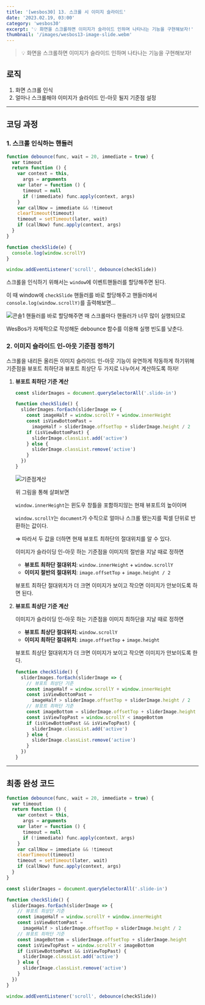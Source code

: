 ```yaml
---
title: '[wesbos30] 13. 스크롤 시 이미지 슬라이드'
date: '2023.02.19, 03:00'
category: 'wesbos30'
excerpt: '💡 화면을 스크롤하면 이미지가 슬라이드 인하며 나타나는 기능을 구현해보자!'
thumbnail: '/images/wesbos13-image-slide.webm'
---
```


> 💡 화면을 스크롤하면 이미지가 슬라이드 인하며 나타나는 기능을 구현해보자!

## 로직

1. 화면 스크롤 인식
2. 얼마나 스크롤해야 이미지가 슬라이드 인-아웃 될지 기준점 설정

---

## 코딩 과정

### **1. 스크롤 인식하는 핸들러**

```jsx
function debounce(func, wait = 20, immediate = true) {
  var timeout
  return function () {
    var context = this,
      args = arguments
    var later = function () {
      timeout = null
      if (!immediate) func.apply(context, args)
    }
    var callNow = immediate && !timeout
    clearTimeout(timeout)
    timeout = setTimeout(later, wait)
    if (callNow) func.apply(context, args)
  }
}

function checkSlide(e) {
  console.log(window.scrollY)
}

window.addEventListener('scroll', debounce(checkSlide))
```

스크롤을 인식하기 위해서는 `window`에 이벤트핸들러를 할당해주면 된다.

이 때 window에 `checkSlide` 핸들러를 바로 할당해주고
핸들러에서 `console.log(window.scrollY)`를 출력해보면...

![콘솔1](https://user-images.githubusercontent.com/87363422/156255983-5366e4c7-931e-4ff2-8fcd-fdfed9e29658.png)
핸들러를 바로 할당해주면 매 스크롤마다 핸들러가 너무 많이 실행되므로

WesBos가 자체적으로 작성해둔 debounce 함수를 이용해 실행 빈도를 낮춘다.

### 2. 이미지 슬라이드 인-아웃 기준점 정하기

스크롤을 내리든 올리든 이미지 슬라이드 인-아웃 기능이 유연하게 작동하게 하기위해
기준점을 뷰포트 최하단과 뷰포트 최상단 두 가지로 나누어서 계산하도록 하자!

1.  **뷰포트 최하단 기준 계산**

    ```jsx
    const sliderImages = document.querySelectorAll('.slide-in')

    function checkSlide() {
      sliderImages.forEach(sliderImage => {
        const imageHalf = window.scrollY + window.innerHeight
        const isViewBottomPast =
          imageHalf > sliderImage.offsetTop + sliderImage.height / 2
        if (isViewBottomPast) {
          sliderImage.classList.add('active')
        } else {
          sliderImage.classList.remove('active')
        }
      })
    }
    ```

    ![기준점계산](https://user-images.githubusercontent.com/87363422/156255943-05eb4b71-69a3-48a8-9a6e-29778b91d41b.png)

    위 그림을 통해 살펴보면

    `window.innerHeight`는 윈도우 창틀을 포함하지않는 현재 뷰포트의 높이이며

    `window.scrollY`는 `document`가 수직으로 얼마나 스크롤 됐는지를 픽셀 단위로 반환하는 값이다.

    ⇒ 따라서 두 값을 더하면 현재 뷰포트 최하단의 절대위치를 알 수 있다.

    이미지가 슬라이딩 인-아웃 하는 기준점을 이미지의 절반을 지날 때로 정하면

    - **뷰포트 최하단 절대위치**: `window.innerHeight` + `window.scrollY`
    - **이미지 절반의 절대위치**: `image.offsetTop` + `image.height / 2`

    뷰포트 최하단 절대위치가 더 크면 이미지가 보이고 작으면 이미지가 안보이도록 하면 된다.

2.  **뷰포트 최상단 기준 계산**

    이미지가 슬라이딩 인-아웃 하는 기준점을 이미지 최하단을 지날 때로 정하면

    - **뷰포트 최상단 절대위치**: `window.scrollY`
    - **이미지 최하단 절대위치**: `image.offsetTop` + `image.height`

    뷰포트 최상단 절대위치가 더 크면 이미지가 보이고 작으면 이미지가 안보이도록 한다.

    ```jsx
    function checkSlide() {
      sliderImages.forEach(sliderImage => {
        // 뷰포트 최상단 기준
        const imageHalf = window.scrollY + window.innerHeight
        const isViewBottomPast =
          imageHalf > sliderImage.offsetTop + sliderImage.height / 2
        // 뷰포트 최하단 기준
        const imageBottom = sliderImage.offsetTop + sliderImage.height
        const isViewTopPast = window.scrollY < imageBottom
        if (isViewBottomPast && isViewTopPast) {
          sliderImage.classList.add('active')
        } else {
          sliderImage.classList.remove('active')
        }
      })
    }
    ```

---

## 최종 완성 코드

```jsx
function debounce(func, wait = 20, immediate = true) {
  var timeout
  return function () {
    var context = this,
      args = arguments
    var later = function () {
      timeout = null
      if (!immediate) func.apply(context, args)
    }
    var callNow = immediate && !timeout
    clearTimeout(timeout)
    timeout = setTimeout(later, wait)
    if (callNow) func.apply(context, args)
  }
}

const sliderImages = document.querySelectorAll('.slide-in')

function checkSlide() {
  sliderImages.forEach(sliderImage => {
    // 뷰포트 최상단 기준
    const imageHalf = window.scrollY + window.innerHeight
    const isViewBottomPast =
      imageHalf > sliderImage.offsetTop + sliderImage.height / 2
    // 뷰포트 최하단 기준
    const imageBottom = sliderImage.offsetTop + sliderImage.height
    const isViewTopPast = window.scrollY < imageBottom
    if (isViewBottomPast && isViewTopPast) {
      sliderImage.classList.add('active')
    } else {
      sliderImage.classList.remove('active')
    }
  })
}

window.addEventListener('scroll', debounce(checkSlide))
```
